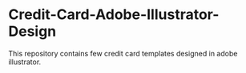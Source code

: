 # Credit-Card-Adobe-Illustrator-Design
This repository contains few credit card templates designed in adobe illustrator.
